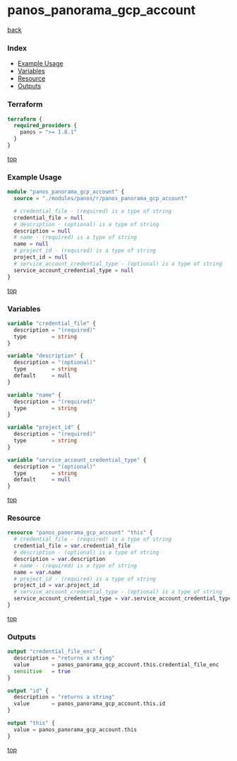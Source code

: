 # panos_panorama_gcp_account

[back](../panos.md)

### Index

- [Example Usage](#example-usage)
- [Variables](#variables)
- [Resource](#resource)
- [Outputs](#outputs)

### Terraform

```terraform
terraform {
  required_providers {
    panos = ">= 1.8.1"
  }
}
```

[top](#index)

### Example Usage

```terraform
module "panos_panorama_gcp_account" {
  source = "./modules/panos/r/panos_panorama_gcp_account"

  # credential_file - (required) is a type of string
  credential_file = null
  # description - (optional) is a type of string
  description = null
  # name - (required) is a type of string
  name = null
  # project_id - (required) is a type of string
  project_id = null
  # service_account_credential_type - (optional) is a type of string
  service_account_credential_type = null
}
```

[top](#index)

### Variables

```terraform
variable "credential_file" {
  description = "(required)"
  type        = string
}

variable "description" {
  description = "(optional)"
  type        = string
  default     = null
}

variable "name" {
  description = "(required)"
  type        = string
}

variable "project_id" {
  description = "(required)"
  type        = string
}

variable "service_account_credential_type" {
  description = "(optional)"
  type        = string
  default     = null
}
```

[top](#index)

### Resource

```terraform
resource "panos_panorama_gcp_account" "this" {
  # credential_file - (required) is a type of string
  credential_file = var.credential_file
  # description - (optional) is a type of string
  description = var.description
  # name - (required) is a type of string
  name = var.name
  # project_id - (required) is a type of string
  project_id = var.project_id
  # service_account_credential_type - (optional) is a type of string
  service_account_credential_type = var.service_account_credential_type
}
```

[top](#index)

### Outputs

```terraform
output "credential_file_enc" {
  description = "returns a string"
  value       = panos_panorama_gcp_account.this.credential_file_enc
  sensitive   = true
}

output "id" {
  description = "returns a string"
  value       = panos_panorama_gcp_account.this.id
}

output "this" {
  value = panos_panorama_gcp_account.this
}
```

[top](#index)